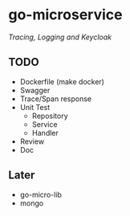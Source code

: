 # go-microservice
*Tracing, Logging and Keycloak*

## TODO
- Dockerfile (make docker)
- Swagger
- Trace/Span response
- Unit Test
    - Repository
    - Service
    - Handler
- Review
- Doc

## Later
- go-micro-lib
- mongo
